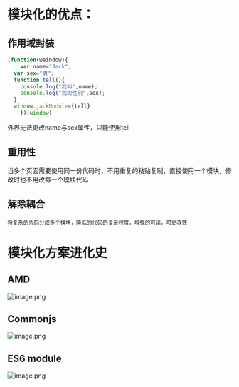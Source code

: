 
# 

# 模块化的优点：

## 作用域封装
```javascript
(function(weindow){
	var name="Jack";
  var sex="男";
  function tell(){
    console.log("我叫",name);
    console.log("我的性别",sex);
  }
  window.jackModule={tell}
	})(window)
```
外界无法更改name与sex属性，只能使用tell

## 重用性
当多个页面需要使用同一份代码时，不用重复的粘贴复制，直接使用一个模块，修改时也不用改每一个模块代码

## 解除耦合
  	将复杂的代码分成多个模块，降低的代码的复杂程度，增强的可读，可更改性

# 模块化方案进化史

## AMD
![image.png](./assets/1639837790747-ba48199a-a0d6-40d4-a57e-4027a9d12230.png)

## Commonjs
![image.png](./assets/1639837853569-e0b1a137-b920-434f-856d-7c864400cfc3.png)

## ES6 module
![image.png](./assets/1639837934898-1c93646c-a7c4-445f-8698-c4ba0a21464c.png)
